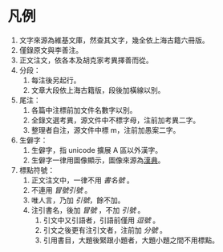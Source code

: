 # 凡例

1. 文字來源為維基文庫，然查其文字，幾全依上海古籍六冊版。
1. 僅錄原文與李善注。
1. 正文注文，依各本及胡克家考異擇善而從。
1. 分段：
    1. 每注後另起行。
    1. 文章大段依上海古籍版，段後加橫線以別。
1. 尾注：
    1. 各篇中注標前加文件名數字以別。
    1. 全錄文選考異，源文件中不標字母，注前加考異二字。
    1. 整理者自注，源文件中標 m，注前加愚案二字。
1. 生僻字：
    1. 生僻字，指 unicode 擴展 A 區以外漢字。
    1. 生僻字一律用圖像顯示，圖像來源為<a href="https://www.zdic.net">漢典</a>。
1. 標點符號：
    1. 正文注文中，一律不用 *書名號* 。
    1. 不連用 *冒號引號* 。
    1. 唯人言，乃加 *引號*，餘不加。
    1. 注引書名，後加 *冒號* ，不加 *引號* 。
        1. 引文中又引語者，引語前僅用 *逗號* 。
        1. 引文之後更有注引文者，注前加 *分號* 。
        1. 引用書目，大題後緊跟小題者，大題小題之間不用標點。
